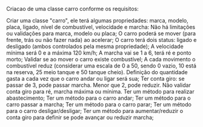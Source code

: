 Criacao de uma classe carro conforme os requisitos:

Criar uma classe "carro", ele terá algumas propriedades: marca, modelo, placa, ligado, nível de combustível, velocidade e marcha:
Não há limitações ou validações para marca, modelo ou placa;
O carro poderá se mover (para frente, trás ou não fazer nada) ao acelerar;
O carro terá dois status: ligado e desligado (ambos controlados pela mesma propriedade);
A velocidade mínima será 0 e a máxima 120 km/h;
A marcha vai se 1 a 6, terá ré e ponto morto;
Validar se ao mover o carro existe combustível;
A cada movimento o combustível reduz (considerar uma escala de 0 a 50, sendo 0 vazio, 10 está na reserva, 25 meio tanque e 50 tanque cheio). Definição do quantidade gasta a cada vez que o carro andar ou ligar será sua;
Ter conta giro: se passar de 3, pode passar marcha. Menor que 2, pode reduzir. Não validar conta giro para ré, marcha máxima ou mínima. 
Ter um método para realizar abastecimento;
Ter um método para o carro andar;
Ter um método para o carro passar a marcha;
Ter um método para o carro parar;
Ter um método para o carro desligar/desligar;
Ter um método para aumentar/reduzir o conta giro para definir se pode avançar ou reduzir marcha;

